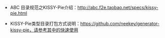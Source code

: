 - ABC 目录规范之KISSY-Pie介绍：http://abc.f2e.taobao.net/specs/kissy-pie.html

- KISSY-Pie类型目录打包方式说明：https://github.com/neekey/generator-kissy-pie，请参考其中的快速使用